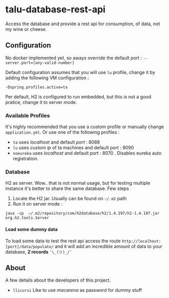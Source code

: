 # talu-database-rest-api
Access the database and provide a rest api for consumption, of data, not my wine or cheese.

## Configuration
No docker implemented yet, so aways override the default port : `--server.port=[any-valid-number]`
 
Default configuration assumes that you will use ``lu`` profile, change it by adding the following VM configuration :
```
-Dspring.profiles.active=ta
```

Per default, H2 is configured to run embedded, but this is not a good pratice, change it to server mode.

### Available Profiles
It's highly recommended that you use a custom profile or manually change `application.yml`. Or use one of the following
profiles :
* `ta` uses *localhost* and default *port* : 8088
* `lu` uses *custom ip* of ta machines and default port : 9090
* `noeureka` uses *localhost* and default port : 8070 . Disables eureka auto registration.

### Database
H2 as server. Wow.. that is not normal usage, but for testing multiple instance
it's better to share the same database. Few steps

1. Locate the H2 jar. Usually can be found on `~/.m2` path
2. Run it on server mode :
```
java -cp  ~/.m2/repository/com/h2database/h2/1.4.197/h2-1.4.197.jar org.h2.tools.Server
```
#### Load some dummy data
To load some data to test the rest api access the route `http://localhost:[port]/data/populate/`
and it will add an incredible amount of data to your database, 
**2 records** `¯\_(ツ)_/¯` 

## About
A few details about the developers of this project.

  * `llicursi` Like to use *macarena* as password for dummy stuff

 

